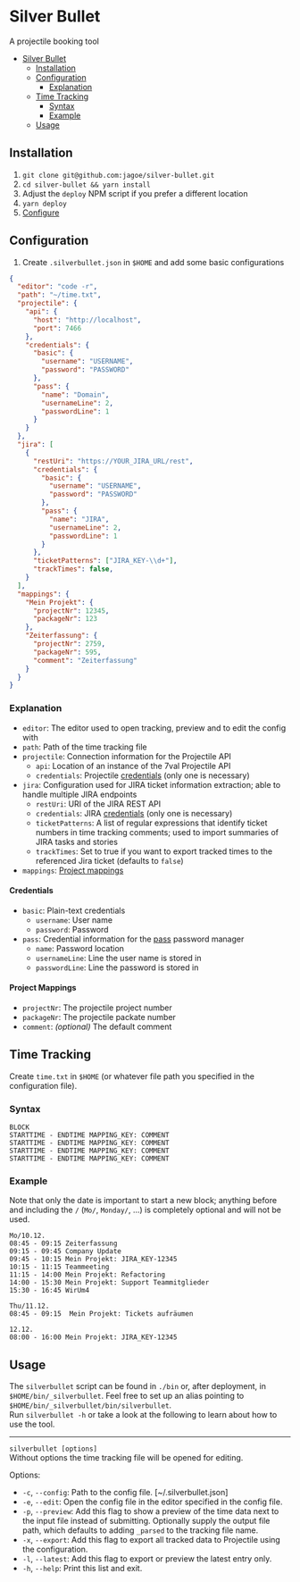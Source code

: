 # Silver Bullet

A projectile booking tool

* [Silver Bullet](#silver-bullet)
  * [Installation](#installation)
  * [Configuration](#configuration)
    * [Explanation](#explanation)
  * [Time Tracking](#time-tracking)
    * [Syntax](#syntax)
    * [Example](#example)
  * [Usage](#usage)

## Installation

1. `git clone git@github.com:jagoe/silver-bullet.git`
2. `cd silver-bullet && yarn install`
3. Adjust the `deploy` NPM script if you prefer a different location
4. `yarn deploy`
5. [Configure](#configuration)

## Configuration

1. Create `.silverbullet.json` in `$HOME` and add some basic configurations

```json
{
  "editor": "code -r",
  "path": "~/time.txt",
  "projectile": {
    "api": {
      "host": "http://localhost",
      "port": 7466
    },
    "credentials": {
      "basic": {
        "username": "USERNAME",
        "password": "PASSWORD"
      },
      "pass": {
        "name": "Domain",
        "usernameLine": 2,
        "passwordLine": 1
      }
    }
  },
  "jira": [
    {
      "restUri": "https://YOUR_JIRA_URL/rest",
      "credentials": {
        "basic": {
          "username": "USERNAME",
          "password": "PASSWORD"
        },
        "pass": {
          "name": "JIRA",
          "usernameLine": 2,
          "passwordLine": 1
        }
      },
      "ticketPatterns": ["JIRA_KEY-\\d+"],
      "trackTimes": false,
    }
  ],
  "mappings": {
    "Mein Projekt": {
      "projectNr": 12345,
      "packageNr": 123
    },
    "Zeiterfassung": {
      "projectNr": 2759,
      "packageNr": 595,
      "comment": "Zeiterfassung"
    }
  }
}
```

### Explanation

* `editor`: The editor used to open tracking, preview and to edit the config with
* `path`: Path of the time tracking file
* `projectile`: Connection information for the Projectile API
  * `api`: Location of an instance of the 7val Projectile API
  * `credentials`: Projectile [credentials](#credentials) (only one is necessary)
* `jira`: Configuration used for JIRA ticket information extraction; able to handle multiple JIRA endpoints
  * `restUri`: URI of the JIRA REST API
  * `credentials`: JIRA [credentials](#credentials) (only one is necessary)
  * `ticketPatterns`: A list of regular expressions that identify ticket numbers in time tracking comments; used to import summaries of JIRA tasks and stories
  * `trackTimes`: Set to true if you want to export tracked times to the referenced Jira ticket (defaults to `false`)
* `mappings`: [Project mappings](#project-mappings)

#### Credentials

* `basic`: Plain-text credentials
  * `username`: User name
  * `password`: Password
* `pass`: Credential information for the [pass](https://www.passwordstore.org/) password manager
  * `name`: Password location
  * `usernameLine`: Line the user name is stored in
  * `passwordLine`: Line the password is stored in

#### Project Mappings

* `projectNr`: The projectile project number
* `packageNr`: The projectile packate number
* `comment`: _(optional)_ The default comment

## Time Tracking

Create `time.txt` in `$HOME` (or whatever file path you specified in the configuration file).

### Syntax

```plain
BLOCK
STARTTIME - ENDTIME MAPPING_KEY: COMMENT
STARTTIME - ENDTIME MAPPING_KEY: COMMENT
STARTTIME - ENDTIME MAPPING_KEY: COMMENT
STARTTIME - ENDTIME MAPPING_KEY: COMMENT
```

### Example

Note that only the date is important to start a new block; anything before and including the `/` (`Mo/`, `Monday/`, ...)
is completely optional and will not be used.

```plain
Mo/10.12.
08:45 - 09:15 Zeiterfassung
09:15 - 09:45 Company Update
09:45 - 10:15 Mein Projekt: JIRA_KEY-12345
10:15 - 11:15 Teammeeting
11:15 - 14:00 Mein Projekt: Refactoring
14:00 - 15:30 Mein Projekt: Support Teammitglieder
15:30 - 16:45 WirUm4

Thu/11.12.
08:45 - 09:15  Mein Projekt: Tickets aufräumen

12.12.
08:00 - 16:00 Mein Projekt: JIRA_KEY-12345

```

## Usage

The `silverbullet` script can be found in `./bin` or, after deployment, in `$HOME/bin/_silverbullet`. Feel free to set
up an alias pointing to `$HOME/bin/_silverbullet/bin/silverbullet`.\
Run `silverbullet -h` or take a look at the following to learn about how to use the tool.

---

`silverbullet [options]`\
Without options the time tracking file will be opened for editing.

Options:

- `-c`, `--config`: Path to the config file. [~/.silverbullet.json]
- `-e`, `--edit`: Open the config file in the editor specified in the config file.
- `-p`, `--preview`: Add this flag to show a preview of the time data next to the input file instead of submitting.
  Optionally supply the output file path, which defaults to adding `_parsed` to the tracking file
  name.
- `-x`, `--export`: Add this flag to export all tracked data to Projectile using the configuration.
- `-l`, `--latest`: Add this flag to export or preview the latest entry only.
- `-h`, `--help`: Print this list and exit.
